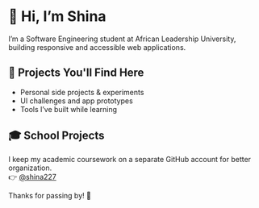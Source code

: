 # 👋 Hi, I’m Shina

I’m a Software Engineering student at African Leadership University, building responsive and accessible web applications.

## 🧩 Projects You'll Find Here
- Personal side projects & experiments  
- UI challenges and app prototypes  
- Tools I’ve built while learning  

## 🎓 School Projects

I keep my academic coursework on a separate GitHub account for better organization.  
👉 [@shina227](https://github.com/shina227)

Thanks for passing by! 🌱
